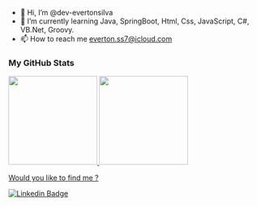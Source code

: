 - 👋 Hi, I’m @dev-evertonsilva
- 🌱 I’m currently learning Java, SpringBoot, Html, Css, JavaScript, C#, VB.Net, Groovy.
- 📫 How to reach me everton.ss7@icloud.com


### My GitHub Stats


<div>
  <a href="https://github.com/dev-evertonsilva">
  <img height="175em" src="https://github-readme-stats.vercel.app/api?username=dev-evertonsilva&show_icons=true&theme=dracula&include_all_commits=true&count_private=true"/>
    
  <img height="175em" src="https://github-readme-stats.vercel.app/api/top-langs/?username=dev-evertonsilva&layout=compact&langs_count=7&theme=dracula"/>
</div>

  
  
  Would you like to find me ?

  
[![Linkedin Badge](https://img.shields.io/badge/-LinkedIn-blue?style=flat-square&logo=Linkedin&logoColor=white&link=https://www.linkedin.com/in/evlsilva/)](https://www.linkedin.com/in/evlsilva/)
